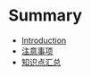 # Summary

* [Introduction](README.md)
* [注意事项](zhu-yi-shi-xiang.md)
* [知识点汇总](zhi-shi-dian-hui-zong.md)

